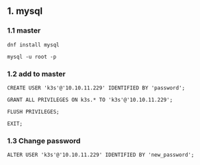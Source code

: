 ## 1. mysql

### 1.1 master

```
dnf install mysql

mysql -u root -p
```

### 1.2 add to master

```
CREATE USER 'k3s'@'10.10.11.229' IDENTIFIED BY 'password';

GRANT ALL PRIVILEGES ON k3s.* TO 'k3s'@'10.10.11.229';

FLUSH PRIVILEGES;

EXIT;

```

### 1.3 Change password

```
ALTER USER 'k3s'@'10.10.11.229' IDENTIFIED BY 'new_password';

```
